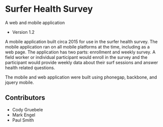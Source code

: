 # Surfer Health Survey
A web and mobile application
- Version 1.2

A mobile application built circa 2015 for use in the surfer health survey. The mobile application ran on all mobile platforms at the time, including as a web page. The application has two parts: enrollment and weekly survey. A field worker or individual participant would enroll in the survey and the participant would provide weekly data about their surf sessions and answer health related questions.

The mobile and web application were built using phonegap, backbone, and jquery mobile. 

## Contributors

- Cody Gruebele
- Mark Engel
- Paul Smith
